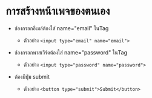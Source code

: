 # การสร้างหน้าเพจของตนเอง

+ ช่องกรอกอีเมล์ต้องใส่ name="email" ในTag
  + ตัวอย่าง `` <input type="email" name="email"> ``

+ ช่องกรอกพาสเวิร์ดต้องใส่ name="password" ในTag
  + ตัวอย่าง `` <input type="password" name="password"> ``
+ ต้องมีปุ่ม submit
  + ตัวอย่าง `` <button type="submit">Submit</button> ``
